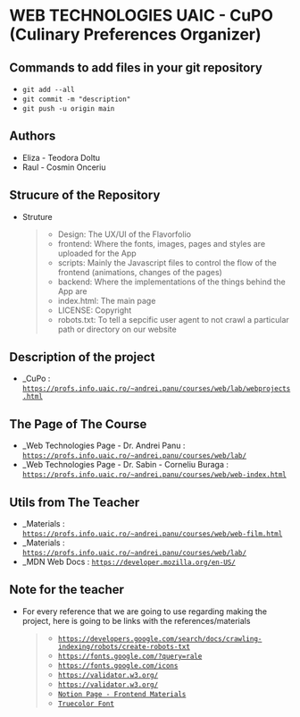 # WEB TECHNOLOGIES UAIC - CuPO (Culinary Preferences Organizer)

## Commands to add files in your git repository

- `git add --all`
- `git commit -m "description"`
- `git push -u origin main`

## Authors

- Eliza - Teodora Doltu
- Raul - Cosmin Onceriu

## Strucure of the Repository

- Struture
  > - Design: The UX/UI of the Flavorfolio
  > - frontend: Where the fonts, images, pages and styles are uploaded for the App
  > - scripts: Mainly the Javascript files to control the flow of the frontend (animations, changes of the pages)
  > - backend: Where the implementations of the things behind the App are
  > - index.html: The main page
  > - LICENSE: Copyright
  > - robots.txt: To tell a sepcific user agent to not crawl a particular path or directory on our website

## Description of the project

- \_CuPo : [`https://profs.info.uaic.ro/~andrei.panu/courses/web/lab/webprojects.html`](https://profs.info.uaic.ro/~andrei.panu/courses/web/lab/webprojects.html)

## The Page of The Course

- \_Web Technologies Page - Dr. Andrei Panu : [`https://profs.info.uaic.ro/~andrei.panu/courses/web/lab/`](https://profs.info.uaic.ro/~andrei.panu/courses/web/lab/)
- \_Web Technologies Page - Dr. Sabin - Corneliu Buraga : [`https://profs.info.uaic.ro/~andrei.panu/courses/web/web-index.html`](https://profs.info.uaic.ro/~andrei.panu/courses/web/web-index.html)

## Utils from The Teacher

- \_Materials : [`https://profs.info.uaic.ro/~andrei.panu/courses/web/web-film.html`](https://profs.info.uaic.ro/~andrei.panu/courses/web/web-film.html)
- \_Materials : [`https://profs.info.uaic.ro/~andrei.panu/courses/web/lab/`](https://profs.info.uaic.ro/~andrei.panu/courses/web/lab/)
- \_MDN Web Docs : [`https://developer.mozilla.org/en-US/`](https://developer.mozilla.org/en-US/)

## Note for the teacher

- For every reference that we are going to use regarding making the project, 
here is going to be links with the references/materials
    > - [`https://developers.google.com/search/docs/crawling-indexing/robots/create-robots-txt`](https://developers.google.com/search/docs/crawling-indexing/robots/create-robots-txt)
    > - [`https://fonts.google.com/?query=rale`](https://fonts.google.com/?query=rale)
    > - [`https://fonts.google.com/icons`](https://fonts.google.com/icons)
    > - [`https://validator.w3.org/`](https://validator.w3.org/)
    > - [`https://validator.w3.org/`](https://validator.w3.org/)
    > - [`Notion Page - Frontend Materials`](https://outstanding-rest-134.notion.site/Front-End-Materials-603167cd5c984171b885aadc7eb90467?pvs=4)
    > - [`Truecolor Font`](https://www.cufonfonts.com/font/truecolor-personal-use)
